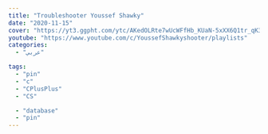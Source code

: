 ```yaml
---
title: "Troubleshooter Youssef Shawky"
date: "2020-11-15"
cover: "https://yt3.ggpht.com/ytc/AKedOLRte7wUcWFfHb_KUaN-5xXX6Q1tr_qK3Jgwgc7D5g=s88-c-k-c0x00ffffff-no-rj"
youtube: "https://www.youtube.com/c/YoussefShawkyshooter/playlists"
categories:
  - "عربي"

tags:
  - "pin"
  - "c"
  - "CPlusPlus"
  - "CS"

  - "database"
  - "pin"
---
```

